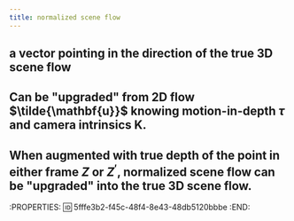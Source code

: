 ```yaml
---
title: normalized scene flow
---
```


## a vector pointing in the direction of the true 3D scene flow

## Can be "upgraded" from 2D flow $\tilde{\mathbf{u}}$ knowing motion-in-depth $\tau$ and camera intrinsics $\mathbf{K}$.
## When augmented with true depth of the point in either frame $Z$ or $Z^{\prime}$, normalized scene flow can be "upgraded" into the true 3D scene flow.
:PROPERTIES:
:id: 5fffe3b2-f45c-48f4-8e43-48db5120bbbe
:END:

